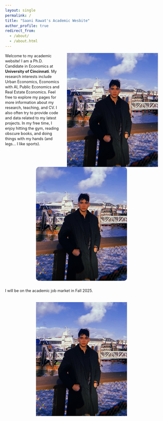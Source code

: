 ```yaml
---
layout: single
permalink: /
title: "Saani Rawat's Academic Wesbite"
author_profile: true
redirect_from: 
  - /about/
  - /about.html
---
```


<!-- ![Saani](/images/saani_rawat.png){: .align-right width="300px"} -->

<img src="/images/saani_rawat.png" alt="Saani" style="float: right; width: 300px; margin-left: 20px;" /> 

<span style ="font-size:.9em;"> Welcome to my academic website! I am a Ph.D. Candidate in Economics at <strong>University of Cincinnati</strong>. My research interests include Urban Economics, Economics with AI, Public Economics and Real Estate Economics. Feel free to explore my pages for more information about my research, teaching, and CV. I also often try to provide code and data related to my latest projects. In my free time, I enjoy hitting the gym, reading obscure books, and doing things with my hands (and legs... I like sports).
</span>   

<!-- Centered image -->
<div style="text-align: center; margin: 20px 0;">
  <img src="/images/saani_rawat.png" alt="Saani" style="max-width: 300px; border-radius: 10px;" />
</div>

<span style ="font-size:.9em;"> I will be on the academic job market in Fall 2025.  </span>   

<!-- Image at bottom -->
<div style="text-align: center; margin-top: 30px;">
  <img src="/images/saani_rawat.png" alt="Saani" style="max-width: 300px;" />
</div>